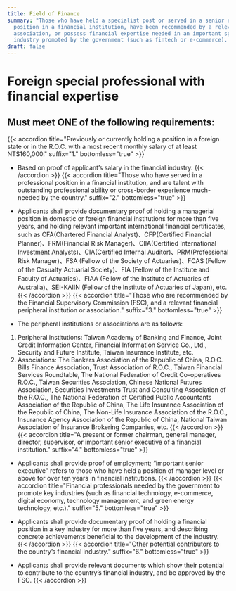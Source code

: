 ```yaml
---
title: Field of Finance
summary: "Those who have held a specialist post or served in a senior executive
  position in a financial institution, have been recommended by a relevant
  association, or possess financial expertise needed in an important sphere of
  industry promoted by the government (such as fintech or e-commerce). "
draft: false
---
```

# Foreign special professional with financial expertise

## Must meet **ONE** of the following requirements:

{{< accordion title="Previously or currently holding a position in a foreign state or in the R.O.C. with a most recent monthly salary of at least NT$160,000." suffix="1." bottomless="true" >}}

* Based on proof of applicant’s salary in the financial industry.
{{< /accordion >}}
{{< accordion title="Those who have served in a professional position in a financial institution, and are talent with outstanding professional ability or cross-border experience much-needed by the country." suffix="2." bottomless="true" >}}

* Applicants shall provide documentary proof of holding a managerial position in domestic or foreign financial institutions for more than five years, and holding relevant important international financial certificates, such as CFA(Chartered Financial Analyst)、CFP(Certified Financial Planner)、FRM(Financial Risk Manager)、CIIA(Certified International Investment Analysts)、CIA(Certified Internal Auditor)、PRM(Professional Risk Manager)、FSA (Fellow of the Society of Actuaries)、FCAS (Fellow of the Casualty Actuarial Society)、FIA (Fellow of the Institute and Faculty of Actuaries)、FIAA (Fellow of the Institute of Actuaries of Australia)、SEI-KAIIN (Fellow of the Institute of Actuaries of Japan), etc.
{{< /accordion >}}
{{< accordion title="Those who are recommended by the Financial Supervisory Commission (FSC), and a relevant financial peripheral institution or association." suffix="3." bottomless="true" >}}

* The peripheral institutions or associations are as follows:

1. Peripheral institutions: Taiwan Academy of Banking and Finance, Joint Credit Information Center, Financial Information Service Co., Ltd., Security and Future Institute, Taiwan Insurance Institute, etc.
2. Associations: The Bankers Association of the Republic of China, R.O.C. Bills Finance Association, Trust Association of R.O.C., Taiwan Financial Services Roundtable, The National Federation of Credit Co-operatives R.O.C., Taiwan Securities Association, Chinese National Futures Association, Securities Investments Trust and Consulting Association of the R.O.C., The National Federation of Certified Public Accountants Association of the Republic of China, The Life Insurance Association of the Republic of China, The Non-Life Insurance Association of the R.O.C., Insurance Agency Association of the Republic of China, National Taiwan Association of Insurance Brokering Companies, etc.
{{< /accordion >}}
{{< accordion title="A present or former chairman, general manager, director, supervisor, or important senior executive of a financial institution." suffix="4." bottomless="true" >}}

* Applicants shall provide proof of employment; “important senior executive” refers to those who have held a position of manager level or above for over ten years in financial institutions.
{{< /accordion >}}
{{< accordion title="Financial professionals needed by the government to promote key industries (such as financial technology, e-commerce, digital economy, technology management, and green energy technology, etc.)." suffix="5." bottomless="true" >}}

* Applicants shall provide documentary proof of holding a financial position in a key industry for more than five years, and describing concrete achievements beneficial to the development of the industry.
{{< /accordion >}}
{{< accordion title="Other potential contributors to the country’s financial industry." suffix="6." bottomless="true" >}}

* Applicants shall provide relevant documents which show their potential to contribute to the country’s financial industry, and be approved by the FSC.
{{< /accordion >}}
